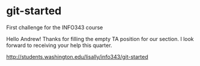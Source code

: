 # git-started
First challenge for the INFO343 course

Hello Andrew! Thanks for filling the empty TA position for our section. I look forward to receiving your help this quarter.

http://students.washington.edu/lisally/info343/git-started
